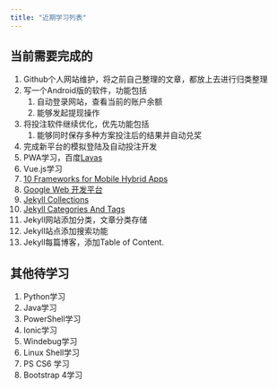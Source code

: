 ```yaml
---
title: "近期学习列表"
---
```


## 当前需要完成的
1. Github个人网站维护，将之前自己整理的文章，都放上去进行归类整理
2. 写一个Android版的软件，功能包括
   1. 自动登录网站，查看当前的账户余额
   2. 能够发起提现操作
3. 将投注软件继续优化，优先功能包括
   1. 能够同时保存多种方案投注后的结果并自动兑奖
4. 完成新平台的模拟登陆及自动投注开发
5. PWA学习，百度[Lavas](https://lavas.baidu.com/doc)
6. Vue.js学习
7. [10 Frameworks for Mobile Hybrid Apps](https://blog.jscrambler.com/10-frameworks-for-mobile-hybrid-apps/)
8. [Google Web 开发平台](https://developers.google.com/web/showcase/?hl=zh-cn)
9. [Jekyll Collections](https://blog.webjeda.com/jekyll-collections/)
10. [Jekyll Categories And Tags](https://blog.webjeda.com/jekyll-categories/)
11. Jekyll网站添加分类，文章分类存储
12. Jekyll站点添加搜索功能
13. Jekyll每篇博客，添加Table of Content.

## 其他待学习
1. Python学习
2. Java学习
3. PowerShell学习
4. Ionic学习
5. Windebug学习
6. Linux Shell学习
7. PS CS6 学习
8. Bootstrap 4学习